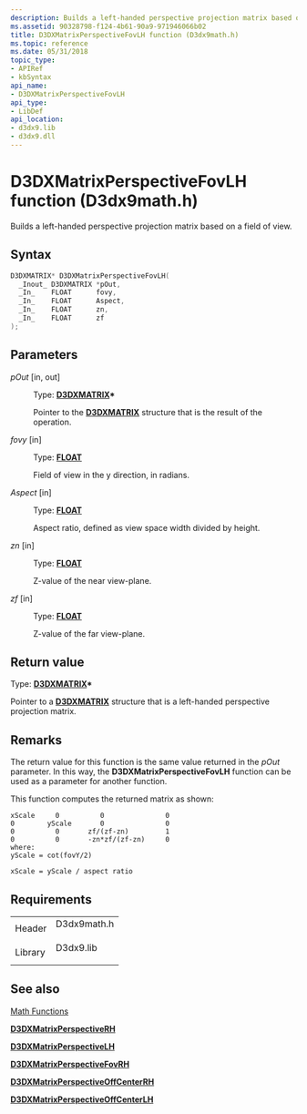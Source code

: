 ```yaml
---
description: Builds a left-handed perspective projection matrix based on a field of view.
ms.assetid: 90328798-f124-4b61-90a9-971946066b02
title: D3DXMatrixPerspectiveFovLH function (D3dx9math.h)
ms.topic: reference
ms.date: 05/31/2018
topic_type: 
- APIRef
- kbSyntax
api_name: 
- D3DXMatrixPerspectiveFovLH
api_type: 
- LibDef
api_location: 
- d3dx9.lib
- d3dx9.dll
---
```


# D3DXMatrixPerspectiveFovLH function (D3dx9math.h)

Builds a left-handed perspective projection matrix based on a field of view.

## Syntax


```C++
D3DXMATRIX* D3DXMatrixPerspectiveFovLH(
  _Inout_ D3DXMATRIX *pOut,
  _In_    FLOAT      fovy,
  _In_    FLOAT      Aspect,
  _In_    FLOAT      zn,
  _In_    FLOAT      zf
);
```



## Parameters

<dl> <dt>

*pOut* \[in, out\]
</dt> <dd>

Type: **[**D3DXMATRIX**](d3dxmatrix.md)\***

Pointer to the [**D3DXMATRIX**](d3dxmatrix.md) structure that is the result of the operation.

</dd> <dt>

*fovy* \[in\]
</dt> <dd>

Type: **[**FLOAT**](../winprog/windows-data-types.md)**

Field of view in the y direction, in radians.

</dd> <dt>

*Aspect* \[in\]
</dt> <dd>

Type: **[**FLOAT**](../winprog/windows-data-types.md)**

Aspect ratio, defined as view space width divided by height.

</dd> <dt>

*zn* \[in\]
</dt> <dd>

Type: **[**FLOAT**](../winprog/windows-data-types.md)**

Z-value of the near view-plane.

</dd> <dt>

*zf* \[in\]
</dt> <dd>

Type: **[**FLOAT**](../winprog/windows-data-types.md)**

Z-value of the far view-plane.

</dd> </dl>

## Return value

Type: **[**D3DXMATRIX**](d3dxmatrix.md)\***

Pointer to a [**D3DXMATRIX**](d3dxmatrix.md) structure that is a left-handed perspective projection matrix.

## Remarks

The return value for this function is the same value returned in the *pOut* parameter. In this way, the **D3DXMatrixPerspectiveFovLH** function can be used as a parameter for another function.

This function computes the returned matrix as shown:


```
xScale     0          0               0
0        yScale       0               0
0          0       zf/(zf-zn)         1
0          0       -zn*zf/(zf-zn)     0
where:
yScale = cot(fovY/2)

xScale = yScale / aspect ratio
```



## Requirements



|                    |                                                                                        |
|--------------------|----------------------------------------------------------------------------------------|
| Header<br/>  | <dl> <dt>D3dx9math.h</dt> </dl> |
| Library<br/> | <dl> <dt>D3dx9.lib</dt> </dl>   |



## See also

<dl> <dt>

[Math Functions](dx9-graphics-reference-d3dx-functions-math.md)
</dt> <dt>

[**D3DXMatrixPerspectiveRH**](d3dxmatrixperspectiverh.md)
</dt> <dt>

[**D3DXMatrixPerspectiveLH**](d3dxmatrixperspectivelh.md)
</dt> <dt>

[**D3DXMatrixPerspectiveFovRH**](d3dxmatrixperspectivefovrh.md)
</dt> <dt>

[**D3DXMatrixPerspectiveOffCenterRH**](d3dxmatrixperspectiveoffcenterrh.md)
</dt> <dt>

[**D3DXMatrixPerspectiveOffCenterLH**](d3dxmatrixperspectiveoffcenterlh.md)
</dt> </dl>

 

 
